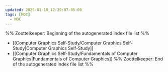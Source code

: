 ```yaml
---
updated: 2025-01-10_12:39:07-05:00
tags: [MOC]
  - MOC
---
```

%% Zoottelkeeper: Beginning of the autogenerated index file list  %%
-  [[Computer Graphics Self-Study/Computer Graphics Self-Study|Computer Graphics Self-Study]]
-  [[Computer Graphics Self-Study/Fundamentals of Computer Graphics|Fundamentals of Computer Graphics]]
%% Zoottelkeeper: End of the autogenerated index file list  %%
